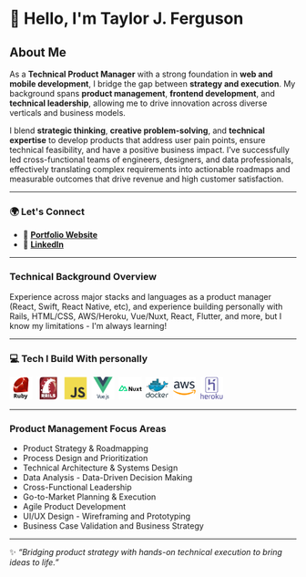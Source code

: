 <h1 align="left">👋 Hello, I'm Taylor J. Ferguson</h1>

## About Me
As a **Technical Product Manager** with a strong foundation in **web and mobile development**, I bridge the gap between **strategy and execution**. My background spans **product management**, **frontend development**, and **technical leadership**, allowing me to drive innovation across diverse verticals and business models.

I blend **strategic thinking**, **creative problem-solving**, and **technical expertise** to develop products that address user pain points, ensure technical feasibility, and have a positive business impact. I’ve successfully led cross-functional teams of engineers, designers, and data professionals, effectively translating complex requirements into actionable roadmaps and measurable outcomes that drive revenue and high customer satisfaction.

---

### 🌍 Let's Connect
- 🚀 [**Portfolio Website**](https://www.taylorferguson.xyz/)  
- 💼 [**LinkedIn**](https://www.linkedin.com/in/taylor-ferguson-57826660/)

---

### Technical Background Overview

Experience across major stacks and languages as a product manager (React, Swift, React Native, etc), and experience building personally with Rails, HTML/CSS, AWS/Heroku, Vue/Nuxt, React, Flutter, and more, but I know my limitations - I'm always learning!

---

### 💻 Tech I Build With personally
<div>
  <img src="https://github.com/devicons/devicon/blob/master/icons/ruby/ruby-original-wordmark.svg" title="Ruby" alt="Ruby" width="40" height="40"/>&nbsp;
  <img src="https://github.com/devicons/devicon/blob/master/icons/rails/rails-original-wordmark.svg" title="Rails" alt="Rails" width="40" height="40"/>&nbsp;
  <img src="https://github.com/devicons/devicon/blob/master/icons/javascript/javascript-original.svg" title="JavaScript" alt="JavaScript" width="40" height="40"/>&nbsp;
   <img src="https://github.com/devicons/devicon/blob/master/icons/vuejs/vuejs-original-wordmark.svg" title="Vue.js" alt="Vue.js" width="40" height="40"/>&nbsp;
  <img src="https://github.com/devicons/devicon/blob/master/icons/nuxt/nuxt-original-wordmark.svg" title="Nuxt" alt="Nuxt" 
  <img src="https://github.com/devicons/devicon/blob/master/icons/postgresql/postgresql-original-wordmark.svg" title="PostgreSQL" alt="PostgreSQL" width="40" height="40"/>&nbsp;
  <img src="https://github.com/devicons/devicon/blob/master/icons/docker/docker-original-wordmark.svg" title="Docker" alt="Docker" width="40" height="40"/>&nbsp;
  <img src="https://github.com/devicons/devicon/blob/master/icons/amazonwebservices/amazonwebservices-original-wordmark.svg" title="AWS" alt="AWS" width="40" height="40"/>&nbsp;
  <img src="https://github.com/devicons/devicon/blob/master/icons/heroku/heroku-original-wordmark.svg" title="Heroku" alt="Heroku" width="40" height="40"/>&nbsp;
  
  
</div>

---

### Product Management Focus Areas
- Product Strategy & Roadmapping
- Process Design and Prioritization 
- Technical Architecture & Systems Design  
- Data Analysis - Data-Driven Decision Making  
- Cross-Functional Leadership  
- Go-to-Market Planning & Execution  
- Agile Product Development
- UI/UX Design - Wireframing and Prototyping
- Business Case Validation and Business Strategy

---

✨ *“Bridging product strategy with hands-on technical execution to bring ideas to life.”*
